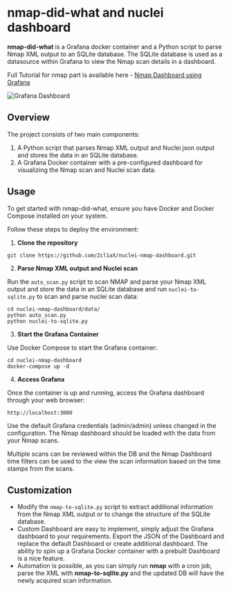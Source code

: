 # nmap-did-what and nuclei dashboard

**nmap-did-what** is a Grafana docker container and a Python script to parse Nmap XML output to an SQLite database. The SQLite database is used as a datasource within Grafana to view the Nmap scan details in a dashboard.

Full Tutorial for nmap part is available here - [Nmap Dashboard using Grafana](https://hackertarget.com/nmap-dashboard-with-grafana/)

![Grafana Dashboard](https://hackertarget.com/images/nmap-grafana-dashboard.webp)

## Overview

The project consists of two main components:

1. A Python script that parses Nmap XML output and Nuclei json output and stores the data in an SQLite database.
2. A Grafana Docker container with a pre-configured dashboard for visualizing the Nmap scan and Nuclei scan data.


## Usage

To get started with nmap-did-what, ensure you have Docker and Docker Compose installed on your system.

Follow these steps to deploy the environment:

1. **Clone the repository**

```
git clone https://github.com/Zcl1aX/nuclei-nmap-dashboard.git
```

2. **Parse Nmap XML output and Nuclei scan**

Run the `auto_scan.py` script to scan NMAP and parse your Nmap XML output and store the data in an SQLite database and run `nuclei-to-sqlite.py` to scan and parse nuclei scan data:

```
cd nuclei-nmap-dashboard/data/
python auto_scan.py
python nuclei-to-sqlite.py
```

3. **Start the Grafana Container**

Use Docker Compose to start the Grafana container:

```
cd nuclei-nmap-dashboard
docker-compose up -d
```

4. **Access Grafana**

Once the container is up and running, access the Grafana dashboard through your web browser:

```
http://localhost:3000
```

Use the default Grafana credentials (admin/admin) unless changed in the configuration. The Nmap dashboard should be loaded with the data from your Nmap scans.

Multiple scans can be reviewed within the DB and the Nmap Dashboard time filters can be used to the view the scan information based on the time stamps from the scans.

## Customization

- Modify the `nmap-to-sqlite.py` script to extract additional information from the Nmap XML output or to change the structure of the SQLite database.
- Custom Dashboard are easy to implement, simply adjust the Grafana dashboard to your requirements. Export the JSON of the Dashboard and replace the default Dashboard or create additional dashboard. The ability to spin up a Grafana Docker container with a prebuilt Dashboard is a nice feature.
- Automation is possible, as you can simply run **nmap** with a cron job, parse the XML with **nmap-to-sqlite.py** and the updated DB will have the newly acquired scan information.

